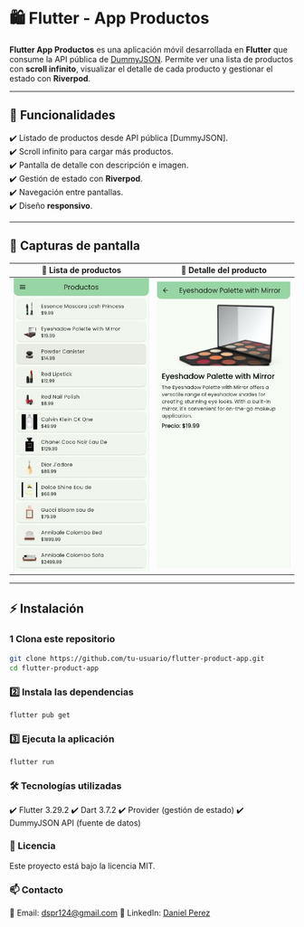 # 🛍️ Flutter - App Productos

**Flutter App Productos** es una aplicación móvil desarrollada en **Flutter** que consume la API pública de [DummyJSON](https://dummyjson.com/). Permite ver una lista de productos con **scroll infinito**, visualizar el detalle de cada producto y gestionar el estado con **Riverpod**.

---

## 🚀 Funcionalidades

✔️ Listado de productos desde API pública [DummyJSON].  
✔️ Scroll infinito para cargar más productos.  
✔️ Pantalla de detalle con descripción e imagen.  
✔️ Gestión de estado con **Riverpod**.  
✔️ Navegación entre pantallas.  
✔️ Diseño **responsivo**.  

---

## 📸 Capturas de pantalla

| 📱 Lista de productos | 📱 Detalle del producto |
|----------------------|----------------------|
| ![Lista](assets/screenshots/lista-productos.JPG) | ![Detalle](assets/screenshots/detalle-producto.JPG) |

---

## ⚡ Instalación

### 1️ Clona este repositorio

```bash
git clone https://github.com/tu-usuario/flutter-product-app.git
cd flutter-product-app
```

### 2️⃣ Instala las dependencias

```bash
flutter pub get
```

### 3️⃣ Ejecuta la aplicación

```bash
flutter run
```

### 🛠️ Tecnologías utilizadas
✔️ Flutter 3.29.2
✔️ Dart 3.7.2
✔️ Provider (gestión de estado)
✔️ DummyJSON API (fuente de datos)


### 📄 Licencia
Este proyecto está bajo la licencia MIT.


### 📫 Contacto
📧 Email: dspr124@gmail.com
🔗 LinkedIn: [Daniel Perez](https://www.linkedin.com/in/danielperezroa/)
